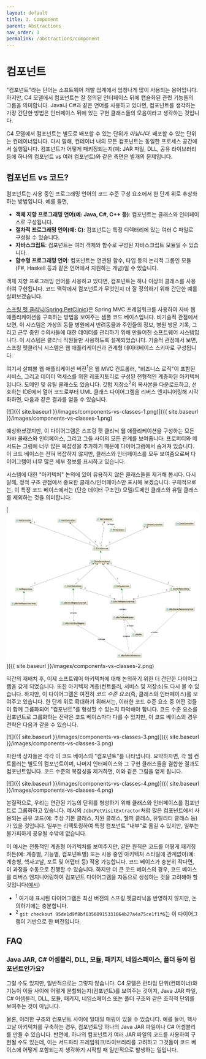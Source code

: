 ```yaml
---
layout: default
title: 3. Component
parent: Abstractions
nav_order: 3
permalink: /abstractions/component
---
```


# 컴포넌트

"컴포넌트"라는 단어는 소프트웨어 개발 업계에서 엄청나게 많이 사용되는 용어입니다. 하지만, C4 모델에서 컴포넌트는 잘 정의된 인터페이스 뒤에 캡슐화된 관련 기능들의 그룹을 의미합니다.
Java나 C#과 같은 언어를 사용하고 있다면, 컴포넌트를 생각하는 가장 간단한 방법은 인터페이스 뒤에 있는 구현 클래스들의 모음이라고 생각하는 것입니다.

C4 모델에서 컴포넌트는 별도로 배포할 수 있는 단위가 _아닙니다_. 배포할 수 있는 단위는 컨테이너입니다.
다시 말해, 컨테이너 내의 모든 컴포넌트는 동일한 프로세스 공간에서 실행됩니다. 컴포넌트가 어떻게 패키징되는지(예: JAR 파일, DLL, 공유 라이브러리 등에 하나의 컴포넌트 vs 여러 컴포넌트)와 같은 측면은 별개의 문제입니다.

## 컴포넌트 vs 코드?

컴포넌트는 사용 중인 프로그래밍 언어의 코드 수준 구성 요소에서 한 단계 위로 추상화하는 방법입니다. 예를 들면,

- **객체 지향 프로그래밍 언어(예: Java, C#, C++ 등)**: 컴포넌트는 클래스와 인터페이스로 구성됩니다.
- **절차적 프로그래밍 언어(예: C)**: 컴포넌트는 특정 디렉터리에 있는 여러 C 파일로 구성될 수 있습니다.
- **자바스크립트**: 컴포넌트는 여러 객체와 함수로 구성된 자바스크립트 모듈일 수 있습니다.
- **함수형 프로그래밍 언어**: 컴포넌트는 연관된 함수, 타입 등의 논리적 그룹인 모듈(F#, Haskell 등과 같은 언어에서 지원하는 개념)일 수 있습니다.

객체 지향 프로그래밍 언어를 사용하고 있다면, 컴포넌트는 하나 이상의 클래스를 사용하여 구현됩니다. 코드 맥락에서 컴포넌트가 무엇인지 더 잘 정의하기 위해 간단한 예를 살펴보겠습니다.

[스프링 펫 클리닉(Spring PetClinic)](https://github.com/spring-projects/spring-petclinic)은 Spring MVC 프레임워크를 사용하여 자바 웹 애플리케이션을 구축하는 방법을 보여주는 샘플 코드 베이스입니다.
비기술적 관점에서 보면, 이 시스템은 가상의 동물 병원에서 반려동물과 주인들의 정보, 병원 방문 기록, 그리고 근무 중인 수의사들에 대한 데이터를 관리하기 위해 만들어진 소프트웨어 시스템입니다.
이 시스템은 클리닉 직원들만 사용하도록 설계되었습니다. 기술적 관점에서 보면, 스프링 펫클리닉 시스템은 웹 애플리케이션과 관계형 데이터베이스 스키마로 구성됩니다.

여기서 살펴볼 웹 애플리케이션 버전<sup>1</sup>은 웹 MVC 컨트롤러, "비즈니스 로직"이 포함된 서비스, 그리고 데이터 액세스를 위한 레포지토리로 구성된 전형적인 계층화된 아키텍처입니다. 도메인 및 유틸 클래스도 있습니다.
깃헙 저장소<sup>2</sup>의 복사본을 다운로드하고, 선호하는 IDE에서 열어 코드로부터 UML 클래스 다이어그램을 리버스 엔지니어링해 시각화하면, 다음과 같은 결과를 얻을 수 있습니다.

[![]({{ site.baseurl }}/images/components-vs-classes-1.png)]({{ site.baseurl }}/images/components-vs-classes-1.png)

예상하셨겠지만, 이 다이어그램은 스프링 펫 클리닉 웹 애플리케이션을 구성하는 모든 자바 클래스와 인터페이스, 그리고 그들 사이의 모든 관계를 보여줍니다.
프로퍼티와 메서드는 그림에 너무 많은 복잡성을 추가하기 때문에 다이어그램에서 숨겨져 있습니다.
이 코드 베이스는 전혀 복잡하지 않지만, 클래스와 인터페이스를 모두 보여줌으로써 다이어그램이 너무 많은 세부 정보를 표시하고 있습니다.

시스템에 대한 "아키텍처" 논의에 있어 유용하지 않은 클래스들을 제거해 봅시다.
다시 말해, 정적 구조 관점에서 중요한 클래스/인터페이스만 표시해 보겠습니다.
구체적으로는, 이 특정 코드 베이스에서는 (단순 데이터 구조인) 모델/도메인 클래스와 유틸 클래스를 제외하는 것을 의미합니다.

[![](/images/components-vs-classes-2.png)]({{ site.baseurl }}/images/components-vs-classes-2.png)

약간의 재배치 후, 이제 소프트웨어 아키텍처에 대해 논의하기 위한 더 간단한 다이어그램을 갖게 되었습니다.
또한 아키텍처 계층(컨트롤러, 서비스 및 저장소)도 다시 볼 수 있습니다.
하지만, 이 다이어그램은 여전히 _코드 수준 요소_(즉, 클래스와 인터페이스)를 보여주고 있습니다.
한 단계 위로 확대하기 위해서는, 이러한 코드 수준 요소 중 어떤 것들이 함께 그룹화되어 "컴포넌트"를 형성할 수 있는지 파악해야 합니다.
코드 수준 요소를 컴포넌트로 그룹화하는 전략은 코드 베이스마다 다를 수 있지만, 이 코드 베이스의 경우 전략은 다음과 같을 수 있습니다.

[![]({{ site.baseurl }}/images/components-vs-classes-3.png)]({{ site.baseurl }}/images/components-vs-classes-3.png)

파란색 상자들은 각각 이 코드 베이스의 "컴포넌트"를 나타냅니다.
요약하자면, 각 웹 컨트롤러는 별도의 컴포넌트이며, 나머지 인터페이스와 그 구현 클래스들을 결합한 결과도 컴포넌트입니다.
코드 수준의 복잡성을 제거하면, 이와 같은 그림을 얻게 됩니다.

[![]({{ site.baseurl }}/images/components-vs-classes-4.png)]({{ site.baseurl }}/images/components-vs-classes-4.png)

본질적으로, 우리는 연관된 기능의 단위를 형성하기 위해 클래스와 인터페이스를 컴포넌트로 그룹화하고 있습니다.
예시의 `JdbcPetVisitExtractor`처럼 많은 컴포넌트에서 사용되는 공유 코드(예: 추상 기본 클래스, 지원 클래스, 헬퍼 클래스, 유틸리티 클래스 등)가 있을 것입니다.
일부는 리팩토링하여 특정 컴포넌트 "내부"로 옮길 수 있지만, 일부는 불가피하게 공유될 수밖에 없습니다.

이 예시는 전통적인 계층형 아키텍처를 보여주지만, 같은 원칙은 코드를 어떻게 패키징하든(예: 계층별, 기능별, 컴포넌트별) 또는 사용 중인 아키텍처 스타일에 관계없이(예: 계층형, 헥사고날, 포트 및 어댑터 등) 적용 가능합니다.
코드 베이스가 충분히 작다면, 이 과정을 수동으로 진행할 수 있습니다. 하지만 더 큰 코드 베이스의 경우, 코드 베이스를 리버스 엔지니어링하여 컴포넌트 다이어그램을 자동으로 생성하는 것을 고려해야 할 것입니다([예시](https://github.com/structurizr/java/blob/master/structurizr-dsl/src/test/resources/dsl/spring-petclinic/workspace.dsl))

- <sup>1</sup> 여기에 표시된 다이어그램은 최신 버전의 스프링 펫클리닉을 반영하지 않지만, 논의하기에는 충분합니다.
- <sup>2</sup> `git checkout 95de1d9f8bf63560915331664b27a4a75ce1f1f6`는 이 다이어그램이 기반으로 한 버전입니다.

## FAQ

### Java JAR, C# 어셈블리, DLL, 모듈, 패키지, 네임스페이스, 폴더 등이 컴포넌트인가요?

그럴 수도 있지만, 일반적으로는 그렇지 않습니다.
C4 모델은 런타임 단위(컨테이너)와 기능이 이들 사이에 어떻게 분할되는지(컴포넌트)를 보여주는 것이지, Java JAR 파일, C# 어셈블리, DLL, 모듈, 패키지, 네임스페이스 또는 폴더 구조와 같은 조직적 단위를 보여주는 것이 아닙니다.

물론, 이러한 구조와 컴포넌트 사이에 일대일 매핑이 있을 수 있습니다.
예를 들어, 헥사고날 아키텍처를 구축하는 경우, 컴포넌트당 하나의 Java JAR 파일이나 C# 어셈블리를 만들 수 있습니다.
반면에, 하나의 컴포넌트가 여러 JAR 파일의 코드를 사용하여 구현될 수도 있는데, 이는 서드파티 프레임워크/라이브러리를 고려하고 그것들이 코드 베이스에 어떻게 포함되는지 생각하기 시작할 때 일반적으로 발생하는 일입니다.
